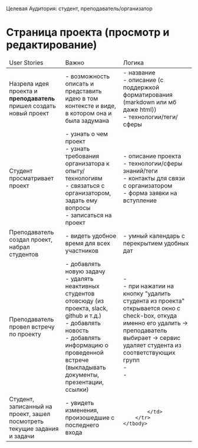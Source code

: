 Целевая Аудитория: студент, преподаватель/организатор

# Страница проекта (просмотр и редактирование)
<table>
    <thead>
        <td>User Stories</td>
        <td>Важно</td>
        <td>Логика</td>
    </thead>
    <tbody>
        <tr>
            <td>
                Назрела идея проекта и <b>преподаватель</b> пришел создать новый проект
            </td>
            <td>
                - возможность описать и представить идею в том контексте и виде, в котором она и была задумана
            </td>
            <td>
                - название <br>
                - описание (с поддержкой форматирования (markdown или мб даже html)) <br>
                - технологии/теги/сферы <br>
            </td>
        </tr>
        <tr>
            <td>
                Студент просматривает проект
            </td>
            <td>
                - узнать о чем проект <br>
                - узнать требования организатора к опыту/технологиям <br>
                - связаться с организатором, задать ему вопросы <br>
                - записаться на проект
            </td>
            <td>
                - описание проекта <br>
                - технологии/сферы знаний/теги <br>
                - контакты для связи с организатором <br>
                - форма заявки на вступление
            </td>
        </tr>
        <tr>
            <td>
                Преподаватель создал проект, набрал студентов
            </td>
            <td> 
                - видеть удобное время для всех участников <br>
            </td>
            <td>
                - умный календарь с перекрытием удобных дат <br>
            </td>
        </tr>
        <tr>
            <td>
                Преподаватель провел встречу по проекту
            </td>
            <td> 
                - добавлять новую задачу<br>
                - удалять неактивных студентов отовсюду (из проекта, slack, github и т.д.)<br>
                - добавлять новость<br>
                - добавлять информацию о проведенной встрече (выкладывать документы, презентации, ссылки)<br>
            </td>
            <td>
                - <br>
                - при нажатии на кнопку "удалить студента из проекта" открывается окно с check-box, откуда именно его удалить -> преподаватель выбирает -> сервис удаляет студента из соответствующих групп<br>
                - <br>
                - <br>
            </td>
        </tr>
        <tr>
            <td>
                Студент, записанный на проект, зашел посмотреть текущие задания и задачи
            </td>
            <td>
                - увидеть изменения, произошедшие с последнего входа
            </td>
            <td>
                
            </td>
        </tr>
    </tbody>
</table>

